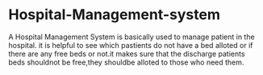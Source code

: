 # Hospital-Management-system
A Hospital Management System is basically used to manage patient in the hospital. it is helpful to see which pastients do not have a bed alloted or if there are any free beds or not.it makes sure that the discharge patients beds shouldnot be free,they shouldbe alloted to those who need them.
